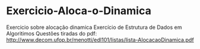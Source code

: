 # Exercicio-Aloca-o-Dinamica
Exercicio sobre alocação dinamica
Exercício de Estrutura de Dados em Algoritimos Questões tiradas do pdf: http://www.decom.ufop.br/menotti/edI101/listas/lista-AlocacaoDinamica.pdf

